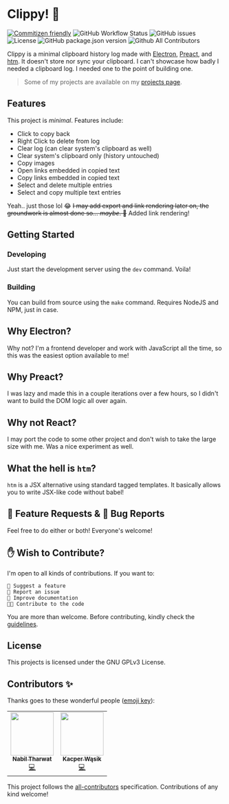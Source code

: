 # Clippy! 🚀

[![Commitizen
friendly](https://img.shields.io/badge/commitizen-friendly-brightgreen.svg)](http://commitizen.github.io/cz-cli/)
![GitHub Workflow
Status](https://img.shields.io/github/workflow/status/kl13nt/clippy/release)
![GitHub issues](https://img.shields.io/github/issues-raw/kl13nt/clippy)
![License](https://img.shields.io/github/license/kl13nt/clippy)
![GitHub package.json
version](https://img.shields.io/github/package-json/v/kl13nt/clippy)
![Github All
Contributors](https://img.shields.io/github/all-contributors/kl13nt/clippy)


Clippy is a minimal clipboard history log made with
[Electron](https://electronjs.org), [Preact](https://preactjs.com), and
[htm](https://github.com/developit/htm). It doesn't store nor sync your
clipboard. I can't showcase how badly I needed a clipboard log. I
needed one to the point of building one.

> Some of my projects are available on my [projects page](https://iamnabil.netlify.app/projects).

## Features
This project is *minimal*. Features include:

- Click to copy back
- Right Click to delete from log
- Clear log (can clear system's clipboard as well)
- Clear system's clipboard only (history untouched)
- Copy images
- Open links embedded in copied text
- Copy links embedded in copied text
- Select and delete multiple entries
- Select and copy multiple text entries

Yeah.. just those lol 😂 ~~I may add export and link rendering later on, the
groundwork is almost done so... _maybe_. 🤷~~ Added link rendering!

## Getting Started

### Developing
Just start the development server using the `dev` command. Voila!

### Building
You can build from source using the `make` command. Requires NodeJS and NPM,
just in case.

## Why Electron?
Why not? I'm a frontend developer and work with JavaScript all the time, so this
was the easiest option available to me!

## Why Preact?
I was lazy and made this in a couple iterations over a few hours, so I didn't
want to build the DOM logic all over again.

## Why not React?
I may port the code to some other
project and don't wish to take the large size with me. Was a nice experiment as well.

## What the hell is `htm`?
`htm` is a JSX alternative using standard tagged templates. It basically allows
you to write JSX-like code without babel!

## 🧩 Feature Requests & 🐞 Bug Reports
Feel free to do either or both! Everyone's welcome!

## ✋ Wish to Contribute?

I'm open to all kinds of contributions. If you want to:

```
🤔 Suggest a feature
🐛 Report an issue
📖 Improve documentation
👩‍💻 Contribute to the code
```

You are more than welcome. Before contributing, kindly check the [guidelines](./CONTRIBUTING.md).

## License
This projects is licensed under the GNU GPLv3 License.

## Contributors ✨

Thanks goes to these wonderful people ([emoji key](https://allcontributors.org/docs/en/emoji-key)):

<!-- ALL-CONTRIBUTORS-LIST:START - Do not remove or modify this section -->
<!-- prettier-ignore-start -->
<!-- markdownlint-disable -->
<table>
  <tr>
    <td align="center"><a href="https://github.com/KL13NT"><img src="https://avatars.githubusercontent.com/u/20807178?v=4?s=100" width="100px;" alt=""/><br /><sub><b>Nabil Tharwat</b></sub></a><br /><a href="https://github.com/KL13NT/clippy/commits?author=KL13NT" title="Code">💻</a></td>
    <td align="center"><a href="https://github.com/iamkacperwasik"><img src="https://avatars.githubusercontent.com/u/57839948?v=4?s=100" width="100px;" alt=""/><br /><sub><b>Kacper Wąsik</b></sub></a><br /><a href="https://github.com/KL13NT/clippy/commits?author=iamkacperwasik" title="Code">💻</a></td>
  </tr>
</table>

<!-- markdownlint-restore -->
<!-- prettier-ignore-end -->

<!-- ALL-CONTRIBUTORS-LIST:END -->

This project follows the [all-contributors](https://github.com/all-contributors/all-contributors) specification. Contributions of any kind welcome!
